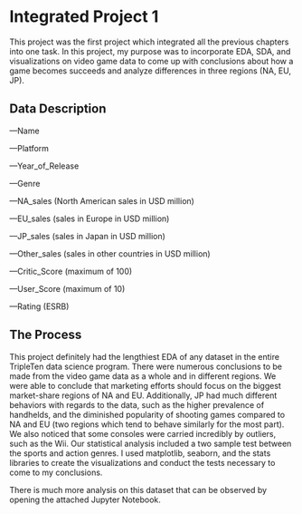 # Integrated Project 1

This project was the first project which integrated all the previous chapters into one task. In this project, my purpose was to incorporate EDA, SDA, and visualizations on video game data to come up with conclusions about how a game becomes succeeds and analyze differences in three regions (NA, EU, JP).

## Data Description

—Name 

—Platform 

—Year_of_Release 

—Genre 

—NA_sales (North American sales in USD million) 

—EU_sales (sales in Europe in USD million) 

—JP_sales (sales in Japan in USD million) 

—Other_sales (sales in other countries in USD million) 

—Critic_Score (maximum of 100) 

—User_Score (maximum of 10) 

—Rating (ESRB)

## The Process

This project definitely had the lengthiest EDA of any dataset in the entire TripleTen data science program. There were numerous conclusions to be made from the video game data as a whole and in different regions. We were able to conclude that marketing efforts should focus on the biggest market-share regions of NA and EU. Additionally, JP had much different behaviors with regards to the data, such as the higher prevalence of handhelds, and the diminished popularity of shooting games compared to NA and EU (two regions which tend to behave similarly for the most part). We also noticed that some consoles were carried incredibly by outliers, such as the Wii. Our statistical analysis included a two sample test between the sports and action genres. I used matplotlib, seaborn, and the stats libraries to create the visualizations and conduct the tests necessary to come to my conclusions.

There is much more analysis on this dataset that can be observed by opening the attached Jupyter Notebook.
